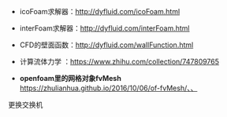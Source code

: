 - icoFoam求解器：http://dyfluid.com/icoFoam.html
- interFoam求解器：http://dyfluid.com/interFoam.html
- CFD的壁面函数：http://dyfluid.com/wallFunction.html
- 计算流体力学 ：https://www.zhihu.com/collection/747809765
  


- **openfoam里的网格对象fvMesh** https://zhulianhua.github.io/2016/10/06/of-fvMesh/、、

更换交换机